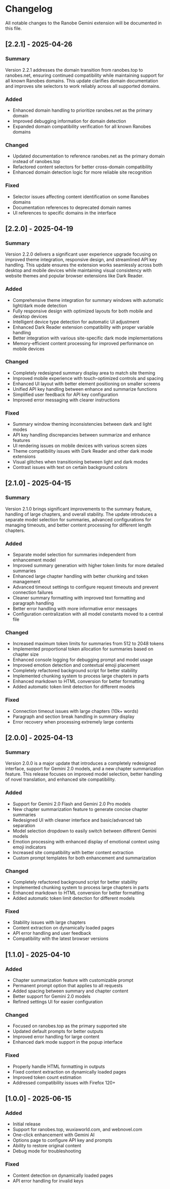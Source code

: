 # Changelog

All notable changes to the Ranobe Gemini extension will be documented in this file.

## [2.2.1] - 2025-04-26

### Summary
Version 2.2.1 addresses the domain transition from ranobes.top to ranobes.net, ensuring continued compatibility while maintaining support for all known Ranobes domains. This update clarifies domain documentation and improves site selectors to work reliably across all supported domains.

### Added
- Enhanced domain handling to prioritize ranobes.net as the primary domain
- Improved debugging information for domain detection
- Expanded domain compatibility verification for all known Ranobes domains

### Changed
- Updated documentation to reference ranobes.net as the primary domain instead of ranobes.top
- Refactored content selectors for better cross-domain compatibility
- Enhanced domain detection logic for more reliable site recognition

### Fixed
- Selector issues affecting content identification on some Ranobes domains
- Documentation references to deprecated domain names
- UI references to specific domains in the interface

## [2.2.0] - 2025-04-19

### Summary
Version 2.2.0 delivers a significant user experience upgrade focusing on improved theme integration, responsive design, and streamlined API key handling. This update ensures the extension works seamlessly across both desktop and mobile devices while maintaining visual consistency with website themes and popular browser extensions like Dark Reader.

### Added
- Comprehensive theme integration for summary windows with automatic light/dark mode detection
- Fully responsive design with optimized layouts for both mobile and desktop devices
- Intelligent device type detection for automatic UI adjustment
- Enhanced Dark Reader extension compatibility with proper variable handling
- Better integration with various site-specific dark mode implementations
- Memory-efficient content processing for improved performance on mobile devices

### Changed
- Completely redesigned summary display area to match site theming
- Improved mobile experience with touch-optimized controls and spacing
- Enhanced UI layout with better element positioning on smaller screens
- Unified API key handling between enhance and summarize functions
- Simplified user feedback for API key configuration
- Improved error messaging with clearer instructions

### Fixed
- Summary window theming inconsistencies between dark and light modes
- API key handling discrepancies between summarize and enhance features
- UI rendering issues on mobile devices with various screen sizes
- Theme compatibility issues with Dark Reader and other dark mode extensions
- Visual glitches when transitioning between light and dark modes
- Contrast issues with text on certain background colors

## [2.1.0] - 2025-04-15

### Summary
Version 2.1.0 brings significant improvements to the summary feature, handling of large chapters, and overall stability. The update introduces a separate model selection for summaries, advanced configurations for managing timeouts, and better content processing for different length chapters.

### Added
- Separate model selection for summaries independent from enhancement model
- Improved summary generation with higher token limits for more detailed summaries
- Enhanced large chapter handling with better chunking and token management
- Advanced timeout settings to configure request timeouts and prevent connection failures
- Cleaner summary formatting with improved text formatting and paragraph handling
- Better error handling with more informative error messages
- Configuration centralization with all model constants moved to a central file

### Changed
- Increased maximum token limits for summaries from 512 to 2048 tokens
- Implemented proportional token allocation for summaries based on chapter size
- Enhanced console logging for debugging prompt and model usage
- Improved emotion detection and contextual emoji placement
- Completely refactored background script for better stability
- Implemented chunking system to process large chapters in parts
- Enhanced markdown to HTML conversion for better formatting
- Added automatic token limit detection for different models

### Fixed
- Connection timeout issues with large chapters (10k+ words)
- Paragraph and section break handling in summary display
- Error recovery when processing extremely large contents

## [2.0.0] - 2025-04-13

### Summary
Version 2.0.0 is a major update that introduces a completely redesigned interface, support for Gemini 2.0 models, and a new chapter summarization feature. This release focuses on improved model selection, better handling of novel translation, and enhanced site compatibility.

### Added
- Support for Gemini 2.0 Flash and Gemini 2.0 Pro models
- New chapter summarization feature to generate concise chapter summaries
- Redesigned UI with cleaner interface and basic/advanced tab separation
- Model selection dropdown to easily switch between different Gemini models
- Emotion processing with enhanced display of emotional context using emoji indicators
- Increased site compatibility with better content extraction
- Custom prompt templates for both enhancement and summarization

### Changed
- Completely refactored background script for better stability
- Implemented chunking system to process large chapters in parts
- Enhanced markdown to HTML conversion for better formatting
- Added automatic token limit detection for different models

### Fixed
- Stability issues with large chapters
- Content extraction on dynamically loaded pages
- API error handling and user feedback
- Compatibility with the latest browser versions

## [1.1.0] - 2025-04-10

### Added
- Chapter summarization feature with customizable prompt
- Permanent prompt option that applies to all requests
- Added spacing between summary and chapter content
- Better support for Gemini 2.0 models
- Refined settings UI for easier configuration

### Changed
- Focused on ranobes.top as the primary supported site
- Updated default prompts for better outputs
- Improved error handling for large content
- Enhanced dark mode support in the popup interface

### Fixed
- Properly handle HTML formatting in outputs
- Fixed content extraction on dynamically loaded pages
- Improved token count estimation
- Addressed compatibility issues with Firefox 120+

## [1.0.0] - 2025-06-15

### Added
- Initial release
- Support for ranobes.top, wuxiaworld.com, and webnovel.com
- One-click enhancement with Gemini AI
- Options page to configure API key and prompts
- Ability to restore original content
- Debug mode for troubleshooting

### Fixed
- Content detection on dynamically loaded pages
- API error handling for invalid keys
